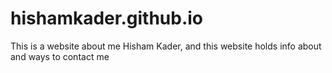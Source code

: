 # hishamkader.github.io
This is a website about me Hisham Kader, and this website holds info about and ways to contact me
